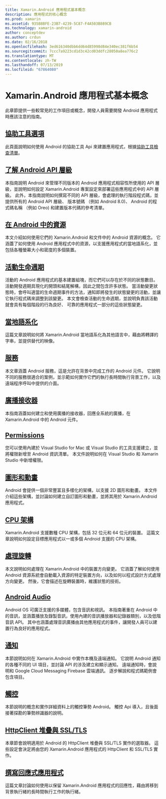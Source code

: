 ```yaml
---
title: Xamarin.Android 應用程式基本概念
description: 應用程式的核心概念
ms.prod: xamarin
ms.assetid: 935B8BFE-23B7-4239-5C87-F4A503B889CB
ms.technology: xamarin-android
author: conceptdev
ms.author: crdun
ms.date: 02/16/2018
ms.openlocfilehash: 3ed616340dbb6dd64d85998d84e340ec381f6b54
ms.sourcegitcommit: 7ccc7a9223cd1d3c42cd03ddfc28050a8ea776c2
ms.translationtype: MT
ms.contentlocale: zh-TW
ms.lasthandoff: 07/13/2019
ms.locfileid: "67864080"
---
```

# <a name="xamarinandroid-application-fundamentals"></a>Xamarin.Android 應用程式基本概念

此章節提供一些較常見的工作項目或概念，開發人員需要開發 Android 應用程式時應該注意的指南。

## <a name="accessibilityandroidapp-fundamentalsaccessibilitymd"></a>[協助工具選項](~/android/app-fundamentals/accessibility.md)

此頁面說明如何使用 Android 的協助工具 Api 來建置應用程式，根據[協助工具檢查清單](~/cross-platform/app-fundamentals/accessibility.md)。

## <a name="understanding-android-api-levelsandroidapp-fundamentalsandroid-api-levelsmd"></a>[了解 Android API 層級](~/android/app-fundamentals/android-api-levels.md)

本指南說明 Android 來管理不同版本的 Android 應用程式相容性所使用的 API 層級，並說明如何設定 Xamarin.Android 專案設定來部署這些應用程式中的 API 層級。 此外，本指南說明如何撰寫不同的 API 層級，會處理的執行階段程式碼，並提供所有的 Android API 層級、 版本號碼 （例如 Android 8.0)、 Android 的程式碼名稱 （例如 Oreo) 和建置版本代碼的參考清單。



## <a name="resources-in-androidandroidapp-fundamentalsresources-in-androidindexmd"></a>[在 Android 中的資源](~/android/app-fundamentals/resources-in-android/index.md)

本文介紹如何使用它們的 Xamarin.Android 和文件中的 Android 資源的概念。 它涵蓋了如何使用 Android 應用程式中的資源，以支援應用程式的當地語系化，並包括各種螢幕大小和密度的多個裝置。




## <a name="activity-lifecycleandroidapp-fundamentalsactivity-lifecycleindexmd"></a>[活動生命週期](~/android/app-fundamentals/activity-lifecycle/index.md)

活動的 Android 應用程式的基本建置組塊，而它們可以存在於不同的狀態數目。 活動開發週期具現化的開頭和結尾解構，因此之間包含許多狀態。 當活動變更狀態時，會呼叫適當的生命週期事件的方法，通知即將發生的狀態變更的活動，並讓它執行程式碼來調整到該變更。 本文會檢查活動的生命週期，並說明負責該活動就會具有每個階段的行為良好、 可靠的應用程式一部分的這些狀態變更。

## <a name="localizationandroidapp-fundamentalslocalizationmd"></a>[當地語系化](~/android/app-fundamentals/localization.md)

這篇文章說明如何將 Xamarin.Android 當地語系化為其他語言中，藉由將轉譯的字串，並提供替代的映像。

## <a name="servicesandroidapp-fundamentalsservicesindexmd"></a>[服務](~/android/app-fundamentals/services/index.md)

本文章涵蓋 Android 服務，這是允許在背景中完成工作的 Android 元件。 它說明不同的服務很適合的案例，並示範如何實作它們的執行長時間執行背景工作，以及遠端程序呼叫中提供的介面。

## <a name="broadcast-receiversandroidapp-fundamentalsbroadcast-receiversmd"></a>[廣播接收器](~/android/app-fundamentals/broadcast-receivers.md)

本指南涵蓋如何建立和使用廣播的接收器，回應全系統的廣播，在 Xamarin.Android 中的 Android 元件。



## <a name="permissionsandroidapp-fundamentalspermissionsmd"></a>[Permissions](~/android/app-fundamentals/permissions.md)

您可以使用內建於 Visual Studio for Mac 或 Visual Studio 的工具支援建立，並將權限新增至 Android 資訊清單。 本文件說明如何在 Visual Studio 和 Xamarin Studio 中新增權限。



## <a name="graphics-and-animationandroidapp-fundamentalsgraphics-and-animationmd"></a>[圖形和動畫](~/android/app-fundamentals/graphics-and-animation.md)

Android 會提供一個非常豐富且多樣化的架構，以支援 2D 圖形和動畫。 本文件介紹這些架構，並討論如何建立自訂圖形和動畫，並將其用於 Xamarin.Android 應用程式。


## <a name="cpu-architecturesandroidapp-fundamentalscpu-architecturesmd"></a>[CPU 架構](~/android/app-fundamentals/cpu-architectures.md)

Xamarin.Android 支援數種 CPU 架構，包括 32 位元和 64 位元的裝置。 這篇文章說明如何設定目標應用程式以一或多個 Android 支援的 CPU 架構。




## <a name="handling-rotationandroidapp-fundamentalshandling-rotationmd"></a>[處理旋轉](~/android/app-fundamentals/handling-rotation.md)

本文說明如何處理在 Xamarin.Android 中的裝置方向變更。 它涵蓋了解如何使用 Android 資源系統會自動載入資源的特定裝置方向，以及如何以程式設計方式處理方向變更。 然後，它會描述在旋轉裝置時，維護狀態的技術。



## <a name="android-audioandroidapp-fundamentalsandroid-audiomd"></a>[Android Audio](~/android/app-fundamentals/android-audio.md)

Android OS 可廣泛支援的多媒體，包含音訊和視訊。 本指南著重在 Android 中的音訊，並涵蓋播放及錄製音訊，使用內建的音訊播放器和記錄器類別，以及低階音訊 API。 其中也涵蓋處理音訊廣播由其他應用程式的事件，讓開發人員可以建置行為良好的應用程式。




## <a name="notificationsandroidapp-fundamentalsnotificationsindexmd"></a>[通知](~/android/app-fundamentals/notifications/index.md)

本節說明如何在 Xamarin.Android 中實作本機及遠端通知。 它說明 Android 通知的各種不同的 UI 項目，並討論 API 的涉及建立和顯示通知。 遠端通知時，會說明和 Google Cloud Messaging Firebase 雲端通訊。 逐步解說和程式碼範例會包含項目。



## <a name="touchandroidapp-fundamentalstouchindexmd"></a>[觸控](~/android/app-fundamentals/touch/index.md)

本節說明的概念和實作詳細資料上的觸控筆勢 Android。 觸控 Api 導入，且後面接著探勘的筆勢辨識器的說明。



## <a name="httpclient-stack-and-ssltlsandroidapp-fundamentalshttp-stackmd"></a>[HttpClient 堆疊與 SSL/TLS](~/android/app-fundamentals/http-stack.md)

本章節會說明適用於 Android 的 HttpClient 堆疊與 SSL/TLS 實作的選取器。 這些設定會決定將由您的 Xamarin.Android 應用程式的 HttpClient 和 SSL/TLS 實作。


## <a name="writing-responsive-applicationswriting-responsive-appsmd"></a>[撰寫回應式應用程式](writing-responsive-apps.md)

這篇文章討論如何使用以保留 Xamarin.Android 應用程式的回應性，藉由將移到背景執行緒的長時間執行工作的執行緒。
